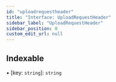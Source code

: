 ```yaml
---
id: "uploadrequestheader"
title: "Interface: UploadRequestHeader"
sidebar_label: "UploadRequestHeader"
sidebar_position: 0
custom_edit_url: null
---
```


## Indexable

▪ [key: `string`]: `string`
